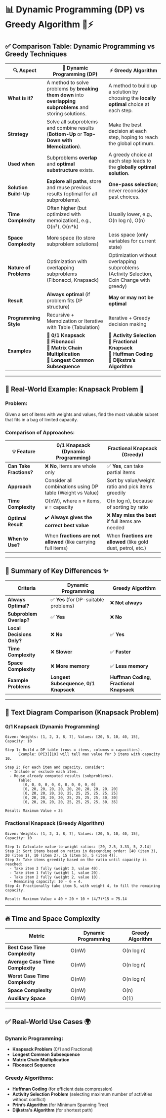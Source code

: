 # 📊 **Dynamic Programming (DP) vs Greedy Algorithm** 🧠⚡

## ✅ **Comparison Table: Dynamic Programming vs Greedy Techniques**

| 🔍 **Aspect**          | 🧠 **Dynamic Programming (DP)**                                                                                    | ⚡ **Greedy Algorithm**                                                                                          |
| ---------------------- | ------------------------------------------------------------------------------------------------------------------ | --------------------------------------------------------------------------------------------------------------- |
| **What is it?**        | A method to solve problems by **breaking them down** into **overlapping subproblems** and storing solutions.       | A method to build up a solution by choosing the **locally optimal** choice at each step.                        |
| **Strategy**           | Solve all subproblems and combine results (**Bottom-Up** or **Top-Down with Memoization**).                        | Make the best decision at each step, hoping to reach the global optimum.                                        |
| **Used when**          | Subproblems **overlap** and **optimal substructure** exists.                                                       | A greedy choice at each step leads to the **globally optimal solution**.                                        |
| **Solution Build-Up**  | **Explore all paths**, store and reuse previous results (optimal for all subproblems).                             | **One-pass selection**; never reconsider past choices.                                                          |
| **Time Complexity**    | Often higher (but optimized with memoization), e.g., O(n²), O(n\*k)                                                | Usually lower, e.g., O(n log n), O(n)                                                                           |
| **Space Complexity**   | More space (to store subproblem solutions)                                                                         | Less space (only variables for current state)                                                                   |
| **Nature of Problems** | Optimization with overlapping subproblems (Fibonacci, Knapsack)                                                    | Optimization without overlapping subproblems (Activity Selection, Coin Change with greedy)                      |
| **Result**             | **Always optimal** (if problem fits DP structure)                                                                  | **May or may not be optimal**                                                                                   |
| **Programming Style**  | Recursive + Memoization or Iterative with Table (Tabulation)                                                       | Iterative + Greedy decision making                                                                              |
| **Examples**           | 🔹 **0/1 Knapsack**<br>🔹 **Fibonacci**<br>🔹 **Matrix Chain Multiplication**<br>🔹 **Longest Common Subsequence** | 🔹 **Activity Selection**<br>🔹 **Fractional Knapsack**<br>🔹 **Huffman Coding**<br>🔹 **Dijkstra’s Algorithm** |

---

## 🧪 **Real-World Example: Knapsack Problem** 🎒

### **Problem:**

Given a set of items with weights and values, find the most valuable subset that fits in a bag of limited capacity.

### **Comparison of Approaches:**

| 💡 **Feature**          | **0/1 Knapsack (Dynamic Programming)**                        | **Fractional Knapsack (Greedy)**                              |
| ----------------------- | ------------------------------------------------------------- | ------------------------------------------------------------- |
| **Can Take Fractions?** | ❌ **No**, items are whole only                                | ✅ **Yes**, can take partial items                             |
| **Approach**            | Consider all combinations using DP table (Weight vs Value)    | Sort by value/weight ratio and pick items greedily            |
| **Time Complexity**     | O(nW), where `n` = items, `W` = capacity                      | O(n log n), because of sorting by ratio                       |
| **Optimal Result**      | ✔️ **Always gives the correct best value**                    | ❌ **May miss the best** if full items are needed              |
| **When to Use?**        | When **fractions are not allowed** (like carrying full items) | When **fractions are allowed** (like gold dust, petrol, etc.) |

---

## 🎯 **Summary of Key Differences** ✨

| **Criteria**              | **Dynamic Programming**                   | **Greedy Algorithm**                        |
| ------------------------- | ----------------------------------------- | ------------------------------------------- |
| **Always Optimal?**       | ✅ **Yes** (for DP-suitable problems)      | ❌ **Not always**                            |
| **Subproblem Overlap?**   | ✅ **Yes**                                 | ❌ **No**                                    |
| **Local Decisions Only?** | ❌ **No**                                  | ✅ **Yes**                                   |
| **Time Complexity**       | ❌ **Slower**                              | ✅ **Faster**                                |
| **Space Complexity**      | ❌ **More memory**                         | ✅ **Less memory**                           |
| **Example Problems**      | **Longest Subsequence**, **0/1 Knapsack** | **Huffman Coding**, **Fractional Knapsack** |

---

## 🧩 **Text Diagram Comparison (Knapsack Problem)**

### **0/1 Knapsack (Dynamic Programming)**

```plaintext
Given: Weights: [1, 2, 3, 8, 7], Values: [20, 5, 10, 40, 15], Capacity: 10

Step 1: Build a DP table (rows = items, columns = capacities).
      Example: DP[3][10] will tell max value for 3 items with capacity 10.

Step 2: For each item and capacity, consider:
  - Include or exclude each item.
  - Reuse already computed results (subproblems).
      Table:
        [0, 0, 0, 0, 0, 0, 0, 0, 0, 0, 0]
        [0, 20, 20, 20, 20, 20, 20, 20, 20, 20, 20]
        [0, 20, 20, 20, 20, 25, 25, 25, 25, 25, 25]
        [0, 20, 20, 20, 20, 25, 25, 25, 25, 30, 30]
        [0, 20, 20, 20, 20, 25, 25, 25, 25, 30, 35]

Result: Maximum Value = 35
```

### **Fractional Knapsack (Greedy Algorithm)**

```plaintext
Given: Weights: [1, 2, 3, 8, 7], Values: [20, 5, 10, 40, 15], Capacity: 10

Step 1: Calculate value-to-weight ratios: [20, 2.5, 3.33, 5, 2.14]
Step 2: Sort items based on ratios in descending order: [40 (item 3), 20 (item 1), 10 (item 2), 15 (item 5), 5 (item 4)].
Step 3: Take items greedily based on the ratio until capacity is reached:
  - Take item 3 fully (weight 3, value 40).
  - Take item 1 fully (weight 1, value 20).
  - Take item 2 fully (weight 2, value 10).
  - Remaining capacity: 10 - 6 = 4.
Step 4: Fractionally take item 5, with weight 4, to fill the remaining capacity.

Result: Maximum Value = 40 + 20 + 10 + (4/7)*15 ≈ 75.14
```

---

## 🔥 **Time and Space Complexity**

| **Metric**                       | **Dynamic Programming** | **Greedy Algorithm** |
| -------------------------------- | ----------------------- | -------------------- |
| **Best Case Time Complexity**    | O(nW)                   | O(n log n)           |
| **Average Case Time Complexity** | O(nW)                   | O(n log n)           |
| **Worst Case Time Complexity**   | O(nW)                   | O(n log n)           |
| **Space Complexity**             | O(nW)                   | O(n)                 |
| **Auxiliary Space**              | O(nW)                   | O(1)                 |

---

## ✅ **Real-World Use Cases** 🌍

### **Dynamic Programming:**

* **Knapsack Problem** (0/1 and Fractional)
* **Longest Common Subsequence**
* **Matrix Chain Multiplication**
* **Fibonacci Sequence**

### **Greedy Algorithms:**

* **Huffman Coding** (for efficient data compression)
* **Activity Selection Problem** (selecting maximum number of activities without conflict)
* **Prim’s Algorithm** (for Minimum Spanning Tree)
* **Dijkstra's Algorithm** (for shortest path)
